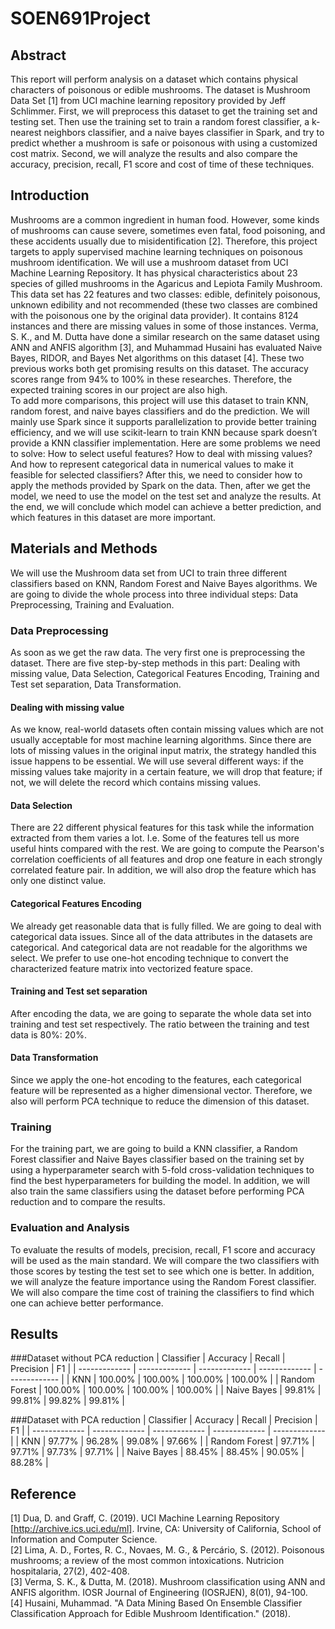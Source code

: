 # SOEN691Project
## Abstract
This report will perform analysis on a dataset which contains physical characters of poisonous or edible mushrooms. The dataset is Mushroom Data Set [1] from UCI machine learning repository provided by Jeff Schlimmer. First, we will preprocess this dataset to get the training set and testing set. Then use the training set to train a random forest classifier, a k-nearest neighbors classifier, and a naive bayes classifier in Spark, and try to predict whether a mushroom is safe or poisonous with using a customized cost matrix. Second, we will analyze the results and also compare the accuracy, precision, recall, F1 score and cost of time of these techniques. 
## Introduction
Mushrooms are a common ingredient in human food. However, some kinds of mushrooms can cause severe, sometimes even fatal, food poisoning, and these accidents usually due to misidentification [2]. Therefore, this project targets to apply supervised machine learning techniques on poisonous mushroom identification. We will use a mushroom dataset from UCI Machine Learning Repository. It has physical characteristics about 23 species of gilled mushrooms in the Agaricus and Lepiota Family Mushroom. This data set has 22 features and two classes: edible, definitely poisonous, unknown edibility and not recommended (these two classes are combined with the poisonous one by the original data provider). It contains 8124 instances and there are missing values in some of those instances. Verma, S. K., and M. Dutta have done a similar research on the same dataset using ANN and ANFIS algorithm [3], and Muhammad Husaini has evaluated Naive Bayes, RIDOR, and Bayes Net algorithms on this dataset [4]. These two previous works both get promising results on this dataset. The accuracy scores range from 94% to 100% in these researches. Therefore, the expected training scores in our project are also high.
<br/>
To add more comparisons, this project will use this dataset to train KNN, random forest, and naive bayes classifiers and do the prediction. We will mainly use Spark since it supports parallelization to provide better training efficiency, and we will use scikit-learn to train KNN because spark doesn’t provide a KNN classifier implementation. Here are some problems we need to solve: How to select useful features? How to deal with missing values? And how to represent categorical data in numerical values to make it feasible for selected classifiers? After this, we need to consider how to apply the methods provided by Spark on the data. Then, after we get the model, we need to use the model on the test set and analyze the results. At the end, we will conclude which model can achieve a better prediction, and which features in this dataset are more important. 
## Materials and Methods
We will use the Mushroom data set from UCI to train three different classifiers based on KNN, Random Forest and Naive Bayes algorithms. We are going to divide the whole process into three individual steps: Data Preprocessing, Training and Evaluation.  
### Data Preprocessing
As soon as we get the raw data. The very first one is preprocessing the dataset. There are five step-by-step methods in this part: Dealing with missing value, Data Selection, Categorical Features Encoding, Training and Test set separation, Data Transformation.
#### Dealing with missing value
As we know, real-world datasets often contain missing values which are not usually acceptable for most machine learning algorithms. Since there are lots of missing values in the original input matrix, the strategy handled this issue happens to be essential. We will use several different ways: if the missing values take majority in a certain feature, we will drop that feature; if not, we will delete the record which contains missing values.  
#### Data Selection
There are 22 different physical features for this task while the information extracted from them varies a lot. I.e. Some of the features tell us more useful hints compared with the rest. We are going to compute the Pearson's correlation coefficients of all features and drop one feature in each strongly correlated feature pair. In addition, we will also drop the feature which has only one distinct value.
#### Categorical Features Encoding
We already get reasonable data that is fully filled. We are going to deal with categorical data issues. Since all of the data attributes in the datasets are categorical. And categorical data are not readable for the algorithms we select. We prefer to use one-hot encoding technique to convert the characterized feature matrix into vectorized feature space.
#### Training and Test set separation
After encoding the data, we are going to separate the whole data set into training and test set respectively. The ratio between the training and test data is 80%: 20%.
#### Data Transformation
Since we apply the one-hot encoding to the features, each categorical feature will be represented as a higher dimensional vector. Therefore, we also will perform PCA technique to reduce the dimension of this dataset. 
### Training
For the training part, we are going to build a KNN classifier, a Random Forest classifier and Naive Bayes classifier based on the training set by using a hyperparameter search with 5-fold cross-validation techniques to find the best hyperparameters for building the model. In addition, we will also train the same classifiers using the dataset before performing PCA reduction and to compare the results.
### Evaluation and Analysis
To evaluate the results of models, precision, recall, F1 score and accuracy will be used as the main standard. We will compare the two classifiers with those scores by testing the test set to see which one is better. In addition, we will analyze the feature importance using the Random Forest classifier.
We will also compare the time cost of training the classifiers to find which one can achieve better performance.
## Results
###Dataset without PCA reduction
| Classifier | Accuracy | Recall  | Precision | F1 |
| ------------- | ------------- | ------------- | ------------- | ------------- |
| KNN  | 100.00% | 100.00% | 100.00% | 100.00% |
| Random Forest  | 100.00% | 100.00% | 100.00% | 100.00% |
| Naive Bayes  | 99.81% |  99.81% | 99.82%  | 99.81% |

###Dataset with PCA reduction
| Classifier | Accuracy | Recall  | Precision | F1 |
| ------------- | ------------- | ------------- | ------------- | ------------- |
| KNN  | 97.77% | 96.28% | 99.08% | 97.66% |
| Random Forest  | 97.71% | 97.71% | 97.73% | 97.71% |
| Naive Bayes  | 88.45% |  88.45% | 90.05%  | 88.28% |

## Reference
[1] Dua, D. and Graff, C. (2019). UCI Machine Learning Repository [http://archive.ics.uci.edu/ml]. Irvine, CA: University of California, School of Information and Computer Science.<br/>
[2] Lima, A. D., Fortes, R. C., Novaes, M. G., & Percário, S. (2012). Poisonous mushrooms; a review of the most common intoxications. Nutricion hospitalaria, 27(2), 402-408.<br/>
[3] Verma, S. K., & Dutta, M. (2018). Mushroom classification using ANN and ANFIS algorithm. IOSR Journal of Engineering (IOSRJEN), 8(01), 94-100.<br/>
[4] Husaini, Muhammad. "A Data Mining Based On Ensemble Classifier Classification Approach for Edible Mushroom Identification." (2018).
